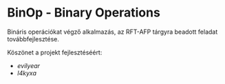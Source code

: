 # BinOp - Binary Operations

Bináris operációkat végző alkalmazás, az RFT-AFP tárgyra beadott feladat továbbfejlesztése.


Köszönet a projekt fejlesztéséért:

- *evilyear*
- *l4kyxa*

